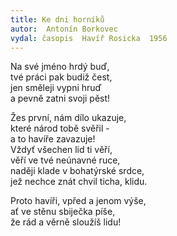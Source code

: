 ```yaml
---
title: Ke dni horníků
autor:  Antonín Borkovec
vydal: časopis  Havíř Rosicka  1956
---
```


Na své jméno hrdý buď,  
tvé práci pak budiž čest,  
jen směleji vypni hruď   
a pevně zatni svoji pěst!

Žes první, nám dílo ukazuje,  
které národ tobě svěřil -   
a to havíře zavazuje!  
Vždyť všechen lid ti věří,  
věří ve tvé neúnavné ruce,  
naději klade v bohatýrské srdce,   
jež nechce znát chvil ticha, klidu.

Proto havíři, vpřed a jenom výše,  
ať ve stěnu sbiječka píše,   
že rád a věrně sloužíš lidu!